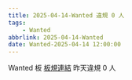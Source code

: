 ```yaml
---
title: 2025-04-14-Wanted 違規 0 人
tags:
    - Wanted
abbrlink: 2025-04-14-Wanted
date: Wanted-2025-04-14 12:00:00
---
```

Wanted 板 [板規連結](https://www.ptt.cc/bbs/Wanted/M.1608829773.A.D3B.html)
昨天違規 0 人
